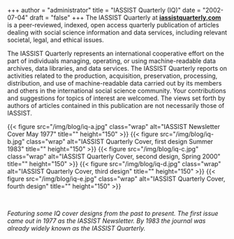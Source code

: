+++
author = "administrator"
title = "IASSIST Quarterly (IQ)"
date = "2002-07-04"
draft = "false"
+++
The IASSIST Quarterly at [**iassistquarterly.com** <i class="fas fa-external-link-alt"></i>](https://iassistquarterly.com) is a peer-reviewed, indexed, open access quarterly publication of articles dealing with social science information and data services, including relevant societal, legal, and ethical issues.

The IASSIST Quarterly represents an international cooperative effort on the part of individuals managing, operating, or using machine-readable data archives, data libraries, and data services. The IASSIST Quarterly reports on activities related to the production, acquisition, preservation, processing, distribution, and use of machine-readable data carried out by its members and others in the international social science community.  Your contributions and suggestions for topics of interest are welcomed. The views set forth by authors of articles contained in this publication are not necessarily those of IASSIST. 

{{< figure src="/img/blog/iq-a.jpg" class="wrap" alt="IASSIST Newsletter Cover May 1977" title="" height="150" >}}
{{< figure src="/img/blog/iq-b.jpg" class="wrap" alt="IASSIST Quarterly Cover, first design Summer 1983" title="" height="150" >}}
{{< figure src="/img/blog/iq-c.jpg" class="wrap" alt="IASSIST Quarterly Cover, second design, Spring 2000" title="" height="150" >}}
{{< figure src="/img/blog/iq-d.jpg" class="wrap" alt="IASSIST Quarterly Cover, third design" title="" height="150" >}}
{{< figure src="/img/blog/iq-e.jpg" class="wrap" alt="IASSIST Quarterly Cover, fourth design" title="" height="150" >}}

<br style="clear:both;">

*Featuring some IQ cover designs from the past to present. The first issue came out in 1977 as the IASSIST Newsletter. By 1983 the journal was already widely known as the IASSIST Quarterly.*

